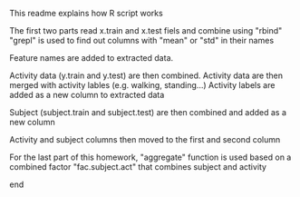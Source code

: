 This readme explains how R script works

The first two parts read x.train and x.test fiels and combine using "rbind" "grepl" is used to find out columns with "mean" or "std" in their names

Feature names are added to extracted data.

Activity data (y.train and y.test) are then combined. Activity data are then merged with activity lables (e.g. walking, standing...) Activity labels are added as a new column to extracted data

Subject (subject.train and subject.test) are then combined and added as a new column

Activity and subject columns then moved to the first and second column

For the last part of this homework, "aggregate" function is used based on a combined factor "fac.subject.act" that combines subject and activity

end